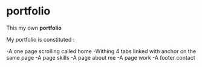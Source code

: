 # portfolio

This my own **portfolio**

My portfolio is constituted :

-A one page scrolling called home
  -Withing 4 tabs linked with anchor on the same page
-A page skills
-A page about me
-A page work
-A footer contact
